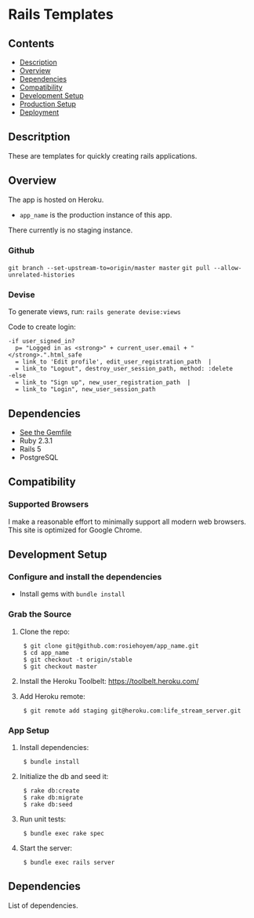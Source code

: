 # Rails Templates

## Contents

* [Description](#description)
* [Overview](#overview)
* [Dependencies](#dependencies)
* [Compatibility](#compatibility)
* [Development Setup](#development-setup)
* [Production Setup](#production-setup)
* [Deployment](#deployment)

## Descritption

These are templates for quickly creating rails applications.


## Overview

The app is hosted on Heroku.

* `app_name` is the production instance of this app.

There currently is no staging instance.

### Github

`git branch --set-upstream-to=origin/master master`
`git pull --allow-unrelated-histories`


### Devise

To generate views, run:
`rails generate devise:views`

Code to create login:
```
-if user_signed_in? 
  p= "Logged in as <strong>" + current_user.email + "</strong>.".html_safe
  = link_to 'Edit profile', edit_user_registration_path  |
  = link_to "Logout", destroy_user_session_path, method: :delete 
-else 
  = link_to "Sign up", new_user_registration_path  |
  = link_to "Login", new_user_session_path 
```


## Dependencies

* [See the Gemfile](https://github.com/rosiehoyem/app_name/blob/master/Gemfile)
* Ruby 2.3.1
* Rails 5
* PostgreSQL


## Compatibility

### Supported Browsers

I make a reasonable effort to minimally support all modern web browsers. This site is optimized for Google Chrome.


## Development Setup

### Configure and install the dependencies

* Install gems with `bundle install`

### Grab the Source

1. Clone the repo:

        $ git clone git@github.com:rosiehoyem/app_name.git
        $ cd app_name
        $ git checkout -t origin/stable
        $ git checkout master

2. Install the Heroku Toolbelt: https://toolbelt.heroku.com/

3. Add Heroku remote:

        $ git remote add staging git@heroku.com:life_stream_server.git


### App Setup

1. Install dependencies:

        $ bundle install

2. Initialize the db and seed it:

        $ rake db:create
        $ rake db:migrate
        $ rake db:seed

3. Run unit tests:

        $ bundle exec rake spec

4. Start the server:

        $ bundle exec rails server


## Dependencies

List of dependencies.
